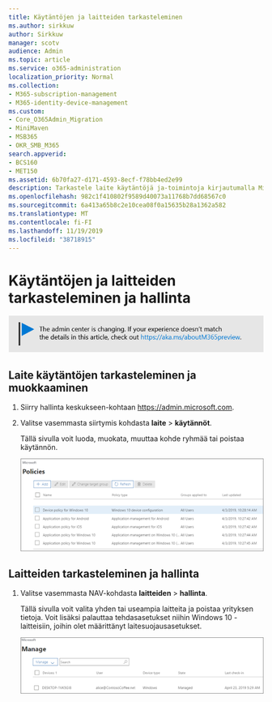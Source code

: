 ```yaml
---
title: Käytäntöjen ja laitteiden tarkasteleminen
ms.author: sirkkuw
author: Sirkkuw
manager: scotv
audience: Admin
ms.topic: article
ms.service: o365-administration
localization_priority: Normal
ms.collection:
- M365-subscription-management
- M365-identity-device-management
ms.custom:
- Core_O365Admin_Migration
- MiniMaven
- MSB365
- OKR_SMB_M365
search.appverid:
- BCS160
- MET150
ms.assetid: 6b70fa27-d171-4593-8ecf-f78bb4ed2e99
description: Tarkastele laite käytäntöjä ja-toimintoja kirjautumalla Microsoft 365 Businessin ja yleisen järjestelmänvalvojan tunniste tiedoilla.
ms.openlocfilehash: 982c1f410802f9589d40073a11768b7dd68567c0
ms.sourcegitcommit: 6a413a65b8c2e10cea08f0a15635b28a1362a582
ms.translationtype: MT
ms.contentlocale: fi-FI
ms.lasthandoff: 11/19/2019
ms.locfileid: "38718915"
---
```

# <a name="view-and-manage-policies-and-devices"></a>Käytäntöjen ja laitteiden tarkasteleminen ja hallinta

[![Selite, jossa ilmoitetaan, että hallintakeskus muuttuu. Lisätietoja löytyy osoitteesta aka.ms/aboutM365preview.](media/m365admincenterchanging.png)](https://docs.microsoft.com/office365/admin/microsoft-365-admin-center-preview)

## <a name="view-and-edit-device-policies"></a>Laite käytäntöjen tarkasteleminen ja muokkaaminen

1.  Siirry hallinta keskukseen-kohtaan <a href="https://go.microsoft.com/fwlink/p/?linkid=837890" target="_blank">https://admin.microsoft.com</a>.
2. Valitse vasemmasta siirtymis kohdasta **laite** \> **käytännöt**.

    Tällä sivulla voit luoda, muokata, muuttaa kohde ryhmää tai poistaa käytännön.

    ![Screenshot of the Policies page](media/devicepolicies.png)
  
## <a name="view-and-manage-devices"></a>Laitteiden tarkasteleminen ja hallinta

1. Valitse vasemmasta NAV-kohdasta **laitteiden** \> **hallinta**. 
    
    Tällä sivulla voit valita yhden tai useampia laitteita ja poistaa yrityksen tietoja. Voit lisäksi palauttaa tehdasasetukset niihin Windows 10 -laitteisiin, joihin olet määrittänyt laitesuojausasetukset.
  
   ![Laitteiden hallinta-sivu](media/devicesmanage.png)

